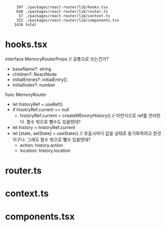 ```
     397 ./packages/react-router/lib/hooks.tsx
     640 ./packages/react-router/lib/router.ts
      57 ./packages/react-router/lib/context.ts
     322 ./packages/react-router/lib/components.tsx
    1416 total
```

# hooks.tsx

interface MemoryRouterProps // 공통으로 쓰는건가?

- baseName?: string
- children?: ReactNode
- initialEntries?: initialEntry[]
- initialIndex?: number

func MemoryRouter

- let historyRef = useRef()
- if hisotryRef.current == null
  - historyRef.current = createMEmoryHistory() // 이런식으로 ref를 관리한다. 함수 밖으로 뺄수도 있을텐데?
- let history = historyRef.current
- let [state, setState] = useState({ // 호출시마다 값을 상태로 동기화하려고 한것이구나. 그래도 함수 밖으로 뺄수 있을텐데?
  - action: history.action
  - location: history.location

# router.ts

# context.ts

# components.tsx
